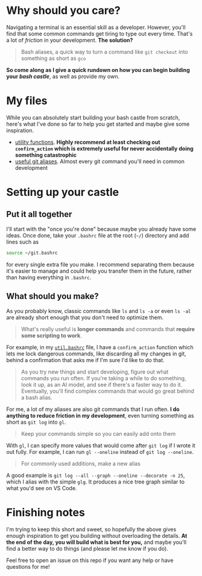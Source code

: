 # Why should you care?
Navigating a terminal is an essential skill as a developer. However, you'll find that some common commands get tiring to type out every time. That's a lot of *friction* in your development. **The solution?**
> Bash aliases, a quick way to turn a command like `git checkout` into something as short as `gco`

**So come along as I give a quick rundown on how you can begin building your *bash castle***, as well as provide my own.

# My files
While you can absolutely start building your bash castle from scratch, here's what I've done so far to help you get started and maybe give some inspiration.

- [utility functions](./helper-files/bash/util.bashrc). **Highly recommend at least checking out `confirm_action` which is extremely useful for never accidentally doing something catastrophic**
- [useful git aliases](./helper-files/bash/git.bashrc). Almost every git command you'll need in common development

# Setting up your castle
## Put it all together
I'll start with the "once you're done" because maybe you already have some ideas. Once done, take your `.bashrc` file at the root (`~/`) directory and add lines such as
```bash
source ~/git.bashrc
```
for every single extra file you make. I recommend separating them because it's easier to manage and could help you transfer them in the future, rather than having everything in `.bashrc`.

## What should you make?
As you probably know, classic commands like `ls` and `ls -a` or even `ls -al` are already short enough that you don't need to optimize them.
> What's really useful is **longer commands** and commands that **require some scripting to work**.

For example, in my [`util.bashrc`](./helper-files/bash/util.bashrc) file, I have a `confirm_action` function which lets me lock dangerous commands, like discarding all my changes in git, behind a confirmation that asks me if I'm sure I'd like to do that.

> As you try new things and start developing, figure out what commands you run often. If you're taking a while to do something, look it up, as an AI model, and see if there's a faster way to do it. Eventually, you'll find complex commands that would go great behind a bash alias.

For me, a lot of my aliases are also git commands that I run often. **I do anything to reduce friction in my development**, even turning something as short as `git log` into `gl`.
> Keep your commands simple so you can easily add onto them

With `gl`, I can specify more values that would come after `git log` if I wrote it out fully. For example, I can run `gl --oneline` instead of `git log --oneline`.

> For commonly used additions, make a new alias

A good example is `git log --all --graph --oneline --decorate -n 25`, which I alias with the simple `glg`. It produces a nice tree graph similar to what you'd see on VS Code.

# Finishing notes
I'm trying to keep this short and sweet, so hopefully the above gives enough inspiration to get you building without overloading the details. **At the end of the day, you will build what is best for you,** and maybe you'll find a better way to do things (and please let me know if you do).  

Feel free to open an issue on this repo if you want any help or have questions for me!

